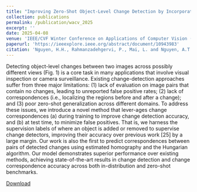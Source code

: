 ```yaml
---
title: "Improving Zero-Shot Object-Level Change Detection by Incorporating Visual Correspondence"
collection: publications
permalink: /publication/wacv_2025
excerpt: ''
date: 2025-04-08
venue: 'IEEE/CVF Winter Conference on Applications of Computer Vision (WACV)'
paperurl: 'https://ieeexplore.ieee.org/abstract/document/10943983'
citation: 'Nguyen, H.H., Rahmanzadehgervi, P., Mai, L. and Nguyen, A.T., 2025, February. Improving zero-shot object-level change detection by incorporating visual correspondence. In 2025 IEEE/CVF Winter Conference on Applications of Computer Vision (WACV) (pp. 8826-8833). IEEE.'
---
```

Detecting object-level changes between two images across possibly different views (Fig. 1) is a core task in many applications that involve visual inspection or camera surveillance. Existing change-detection approaches suffer from three major limitations: (1) lack of evaluation on image pairs that contain no changes, leading to unreported false positive rates; (2) lack of correspondences (i.e., localizing the regions before and after a change); and (3) poor zero-shot generalization across different domains. To address these issues, we introduce a novel method that lever-ages change correspondences (a) during training to improve change detection accuracy, and (b) at test time, to minimize false positives. That is, we harness the supervision labels of where an object is added or removed to supervise change detectors, improving their accuracy over previous work [25] by a large margin. Our work is also the first to predict correspondences between pairs of detected changes using estimated homography and the Hungarian algorithm. Our model demonstrates superior performance over existing methods, achieving state-of-the-art results in change detection and change correspondence accuracy across both in-distribution and zero-shot benchmarks.

[Download](https://doi.org/10.1109/WACV61041.2025.00855)
